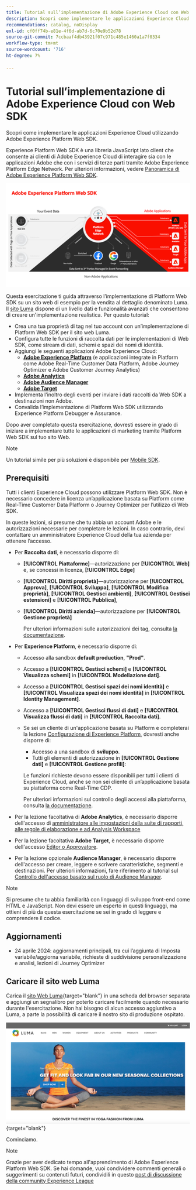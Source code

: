 ```yaml
---
title: Tutorial sull’implementazione di Adobe Experience Cloud con Web SDK
description: Scopri come implementare le applicazioni Experience Cloud utilizzando Adobe Experience Platform Web SDK.
recommendations: catalog, noDisplay
exl-id: cf0ff74b-e81e-4f6d-ab7d-6c70e9b52d78
source-git-commit: 7ccbaaf4db43921f07c971c485e1460a1a7f0334
workflow-type: tm+mt
source-wordcount: '716'
ht-degree: 7%

---
```


# Tutorial sull’implementazione di Adobe Experience Cloud con Web SDK

Scopri come implementare le applicazioni Experience Cloud utilizzando Adobe Experience Platform Web SDK.

Experience Platform Web SDK è una libreria JavaScript lato client che consente ai clienti di Adobe Experience Cloud di interagire sia con le applicazioni Adobe che con i servizi di terze parti tramite Adobe Experience Platform Edge Network. Per ulteriori informazioni, vedere [Panoramica di Adobe Experience Platform Web SDK](https://experienceleague.adobe.com/it/docs/experience-platform/edge/home).

![Architettura di Experience Platform Web SDK](assets/dc-websdk.png)

Questa esercitazione ti guida attraverso l’implementazione di Platform Web SDK su un sito web di esempio per la vendita al dettaglio denominato Luma. Il [sito Luma](https://luma.enablementadobe.com/content/luma/us/en.html) dispone di un livello dati e funzionalità avanzati che consentono di creare un&#39;implementazione realistica. Per questo tutorial:

* Crea una tua proprietà di tag nel tuo account con un’implementazione di Platform Web SDK per il sito web Luma.
* Configura tutte le funzioni di raccolta dati per le implementazioni di Web SDK, come stream di dati, schemi e spazi dei nomi di identità.
* Aggiungi le seguenti applicazioni Adobe Experience Cloud:
   * **[Adobe Experience Platform](setup-experience-platform.md)** (e applicazioni integrate in Platform come Adobe Real-Time Customer Data Platform, Adobe Journey Optimizer e Adobe Customer Journey Analytics)
   * **[Adobe Analytics](setup-analytics.md)**
   * **[Adobe Audience Manager](setup-audience-manager.md)**
   * **[Adobe Target](setup-target.md)**
* Implementa l’inoltro degli eventi per inviare i dati raccolti da Web SDK a destinazioni non Adobe.
* Convalida l’implementazione di Platform Web SDK utilizzando Experience Platform Debugger e Assurance.

Dopo aver completato questa esercitazione, dovresti essere in grado di iniziare a implementare tutte le applicazioni di marketing tramite Platform Web SDK sul tuo sito Web.


>[!NOTE]
>
>Un tutorial simile per più soluzioni è disponibile per [Mobile SDK](../tutorial-mobile-sdk/overview.md).

## Prerequisiti

Tutti i clienti Experience Cloud possono utilizzare Platform Web SDK. Non è necessario concedere in licenza un’applicazione basata su Platform come Real-Time Customer Data Platform o Journey Optimizer per l’utilizzo di Web SDK.

In queste lezioni, si presume che tu abbia un account Adobe e le autorizzazioni necessarie per completare le lezioni. In caso contrario, devi contattare un amministratore Experience Cloud della tua azienda per ottenere l’accesso.

* Per **Raccolta dati**, è necessario disporre di:
   * **[!UICONTROL Piattaforme]**—autorizzazione per **[!UICONTROL Web]** e, se concessi in licenza, **[!UICONTROL Edge]**
   * **[!UICONTROL Diritti proprietà]**—autorizzazione per **[!UICONTROL Approva]**, **[!UICONTROL Sviluppa]**, **[!UICONTROL Modifica proprietà]**, **[!UICONTROL Gestisci ambienti]**, **[!UICONTROL Gestisci estensioni]** e **[!UICONTROL Pubblica]**,
   * **[!UICONTROL Diritti azienda]**—autorizzazione per **[!UICONTROL Gestione proprietà]**

     Per ulteriori informazioni sulle autorizzazioni dei tag, consulta [la documentazione](https://experienceleague.adobe.com/it/docs/experience-platform/tags/admin/user-permissions).

* Per **Experience Platform**, è necessario disporre di:

   * Accesso alla sandbox **default production**, **&quot;Prod&quot;**.
   * Accesso a **[!UICONTROL Gestisci schemi]** e **[!UICONTROL Visualizza schemi]** in **[!UICONTROL Modellazione dati]**.
   * Accesso a **[!UICONTROL Gestisci spazi dei nomi identità]** e **[!UICONTROL Visualizza spazi dei nomi identità]** in **[!UICONTROL Identity Management]**.
   * Accesso a **[!UICONTROL Gestisci flussi di dati]** e **[!UICONTROL Visualizza flussi di dati]** in **[!UICONTROL Raccolta dati]**.
   * Se sei un cliente di un&#39;applicazione basata su Platform e completerai la lezione [Configurazione di Experience Platform](setup-experience-platform.md), dovresti anche disporre di:
      * Accesso a una sandbox di **sviluppo**.
      * Tutti gli elementi di autorizzazione in **[!UICONTROL Gestione dati]** e **[!UICONTROL Gestione profili]**:

     Le funzioni richieste devono essere disponibili per tutti i clienti di Experience Cloud, anche se non sei cliente di un’applicazione basata su piattaforma come Real-Time CDP.

     Per ulteriori informazioni sul controllo degli accessi alla piattaforma, consulta [la documentazione](https://experienceleague.adobe.com/it/docs/experience-platform/access-control/home).

* Per la lezione facoltativa di **Adobe Analytics**, è necessario disporre dell&#39;accesso di [amministratore alle impostazioni della suite di rapporti, alle regole di elaborazione e ad Analysis Workspace](https://experienceleague.adobe.com/it/docs/analytics/admin/admin-console/home)

* Per la lezione facoltativa **Adobe Target**, è necessario disporre dell&#39;accesso [Editor o Approvatore](https://experienceleague.adobe.com/it/docs/target/using/administer/manage-users/enterprise/properties-overview#section_8C425E43E5DD4111BBFC734A2B7ABC80).

* Per la lezione opzionale **Audience Manager**, è necessario disporre dell&#39;accesso per creare, leggere e scrivere caratteristiche, segmenti e destinazioni. Per ulteriori informazioni, fare riferimento al tutorial sul [Controllo dell&#39;accesso basato sul ruolo di Audience Manager](https://experienceleague.adobe.com/it/docs/audience-manager-learn/tutorials/setup-and-admin/user-management/setting-permissions-with-role-based-access-control).


>[!NOTE]
>
>Si presume che tu abbia familiarità con linguaggi di sviluppo front-end come HTML e JavaScript. Non devi essere un esperto in questi linguaggi, ma ottieni di più da questa esercitazione se sei in grado di leggere e comprendere il codice.

## Aggiornamenti

* 24 aprile 2024: aggiornamenti principali, tra cui l’aggiunta di Imposta variabile/aggiorna variabile, richieste di suddivisione personalizzazione e analisi, lezioni di Journey Optimizer

## Caricare il sito web Luma

Carica il [sito Web Luma](https://luma.enablementadobe.com/content/luma/us/en.html){target="blank"} in una scheda del browser separata e aggiungi un segnalibro per poterlo caricare facilmente quando necessario durante l&#39;esercitazione. Non hai bisogno di alcun accesso aggiuntivo a Luma, a parte la possibilità di caricare il nostro sito di produzione ospitato.

[![Sito Web Luma](assets/old-overview-luma.png)](https://luma.enablementadobe.com/content/luma/us/en.html){target="blank"}

Cominciamo.

>[!NOTE]
>
>Grazie per aver dedicato tempo all&#39;apprendimento di Adobe Experience Platform Web SDK. Se hai domande, vuoi condividere commenti generali o suggerimenti su contenuti futuri, condividili in questo [post di discussione della community Experience League](https://experienceleaguecommunities.adobe.com/t5/adobe-experience-platform-data/tutorial-discussion-implement-adobe-experience-cloud-with-web/td-p/444996)
